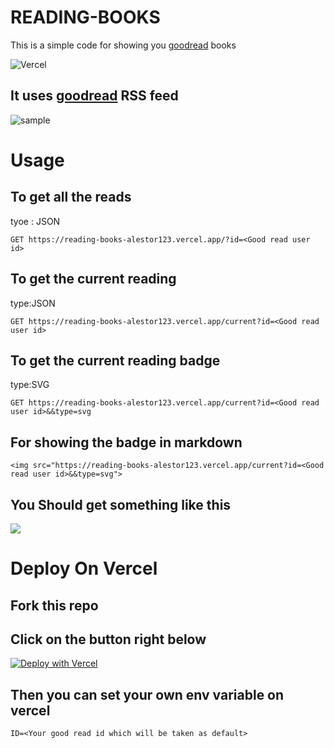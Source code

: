 # READING-BOOKS
This is a simple code for showing you  [goodread](https://www.goodreads.com/) books

![Vercel](https://therealsujitk-vercel-badge.vercel.app/?app=reading-books)

## It uses [goodread](https://www.goodreads.com/) RSS feed

![sample](https://reading-books-alestor123.vercel.app/current?type=svg)

# Usage 


## To get all the reads 
tyoe : JSON

```GET https://reading-books-alestor123.vercel.app/?id=<Good read user id>```

## To get  the current  reading 
type:JSON

```GET https://reading-books-alestor123.vercel.app/current?id=<Good read user id>```

## To get  the current reading badge 
type:SVG

```GET https://reading-books-alestor123.vercel.app/current?id=<Good read user id>&&type=svg```


## For showing the badge in markdown
 ``` 
 <img src="https://reading-books-alestor123.vercel.app/current?id=<Good read user id>&&type=svg">
 ```
 
 ## You Should get something like this 
 
 <img src="https://reading-books-alestor123.vercel.app/current?id=135991213&&type=svg">
 
 # Deploy On Vercel 
 
 ## Fork this repo 
 
 ## Click on the button right below
 
 [![Deploy with Vercel](https://vercel.com/button)](https://vercel.com/new/git/external?repository-url=https%3A%2F%2Fgithub.com%2Falestor123%2FREADING-BOOKS%2F)


## Then you can set your own env variable on vercel
```
ID=<Your good read id which will be taken as default>
```
